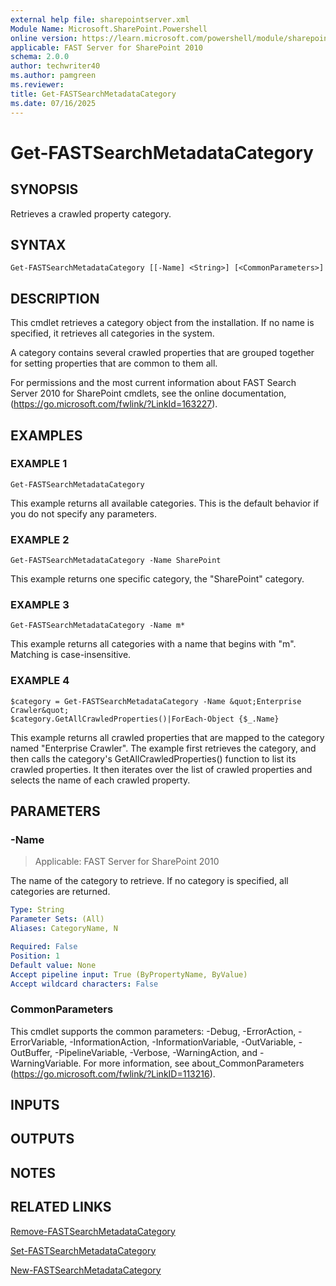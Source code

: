 ```yaml
---
external help file: sharepointserver.xml
Module Name: Microsoft.SharePoint.Powershell
online version: https://learn.microsoft.com/powershell/module/sharepoint-server/get-fastsearchmetadatacategory
applicable: FAST Server for SharePoint 2010
schema: 2.0.0
author: techwriter40
ms.author: pamgreen
ms.reviewer:
title: Get-FASTSearchMetadataCategory
ms.date: 07/16/2025
---
```


# Get-FASTSearchMetadataCategory

## SYNOPSIS
Retrieves a crawled property category.

## SYNTAX

```
Get-FASTSearchMetadataCategory [[-Name] <String>] [<CommonParameters>]
```

## DESCRIPTION
This cmdlet retrieves a category object from the installation.
If no name is specified, it retrieves all categories in the system.

A category contains several crawled properties that are grouped together for setting properties that are common to them all.

For permissions and the most current information about FAST Search Server 2010 for SharePoint cmdlets, see the online documentation, (https://go.microsoft.com/fwlink/?LinkId=163227).

## EXAMPLES

### EXAMPLE 1
```
Get-FASTSearchMetadataCategory
```

This example returns all available categories.
This is the default behavior if you do not specify any parameters.

### EXAMPLE 2
```
Get-FASTSearchMetadataCategory -Name SharePoint
```

This example returns one specific category, the "SharePoint" category.

### EXAMPLE 3
```
Get-FASTSearchMetadataCategory -Name m*
```

This example returns all categories with a name that begins with "m".
Matching is case-insensitive.

### EXAMPLE 4
```
$category = Get-FASTSearchMetadataCategory -Name &quot;Enterprise Crawler&quot;
$category.GetAllCrawledProperties()|ForEach-Object {$_.Name}
```

This example returns all crawled properties that are mapped to the category named "Enterprise Crawler".
The example first retrieves the category, and then calls the category's GetAllCrawledProperties() function to list its crawled properties.
It then iterates over the list of crawled properties and selects the name of each crawled property.

## PARAMETERS

### -Name

> Applicable: FAST Server for SharePoint 2010

The name of the category to retrieve.
If no category is specified, all categories are returned.

```yaml
Type: String
Parameter Sets: (All)
Aliases: CategoryName, N

Required: False
Position: 1
Default value: None
Accept pipeline input: True (ByPropertyName, ByValue)
Accept wildcard characters: False
```

### CommonParameters
This cmdlet supports the common parameters: -Debug, -ErrorAction, -ErrorVariable, -InformationAction, -InformationVariable, -OutVariable, -OutBuffer, -PipelineVariable, -Verbose, -WarningAction, and -WarningVariable. For more information, see about_CommonParameters (https://go.microsoft.com/fwlink/?LinkID=113216).

## INPUTS

## OUTPUTS

## NOTES

## RELATED LINKS

[Remove-FASTSearchMetadataCategory](Remove-FASTSearchMetadataCategory.md)

[Set-FASTSearchMetadataCategory](Set-FASTSearchMetadataCategory.md)

[New-FASTSearchMetadataCategory](New-FASTSearchMetadataCategory.md)
